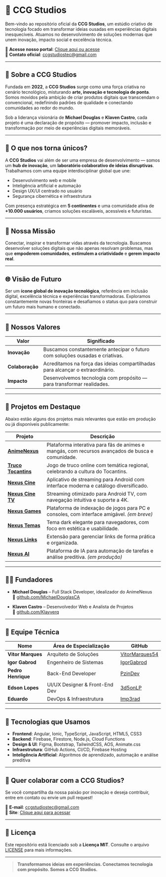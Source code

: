 # 🚀 CCG Studios

Bem-vindo ao repositório oficial da **CCG Studios**, um estúdio criativo de tecnologia focado em transformar ideias ousadas em experiências digitais inesquecíveis. Atuamos no desenvolvimento de soluções modernas que unem inovação, impacto social e excelência técnica.

🔗 **Acesse nosso portal**: [Clique aqui ou acesse](https://ccg-studios-company.netlify.app)  
📩 **Contato oficial**: ccgstudiostec@gmail.com

---

## 🌟 Sobre a CCG Studios

Fundada em **2022**, a **CCG Studios** surge como uma força criativa no cenário tecnológico, misturando **arte, inovação e tecnologia de ponta**. Somos movidos pela ambição de criar produtos digitais que transcendam o convencional, redefinindo padrões de qualidade e conectando comunidades ao redor do mundo.

Sob a liderança visionária de **Michael Douglas** e **Klaven Castro**, cada projeto é uma declaração de propósito — promover impacto, inclusão e transformação por meio de experiências digitais memoráveis.

---

## 🧬 O que nos torna únicos?

A **CCG Studios** vai além de ser uma empresa de desenvolvimento — somos um **hub de inovação**, um **laboratório colaborativo de ideias disruptivas**. Trabalhamos com uma equipe interdisciplinar global que une:

- Desenvolvimento web e mobile
- Inteligência artificial e automação
- Design UX/UI centrado no usuário
- Segurança cibernética e infraestrutura

Com presença estratégica em **5 continentes** e uma comunidade ativa de **+10.000 usuários**, criamos soluções escaláveis, acessíveis e futuristas.

---

## 🎯 Nossa Missão

Conectar, inspirar e transformar vidas através da tecnologia. Buscamos desenvolver soluções digitais que não apenas resolvam problemas, mas que **empoderem comunidades**, **estimulem a criatividade** e **gerem impacto real**.

---

## 🌐 Visão de Futuro

Ser um **ícone global de inovação tecnológica**, referência em inclusão digital, excelência técnica e experiências transformadoras. Exploramos constantemente novas fronteiras e desafiamos o status quo para construir um futuro mais humano e conectado.

---

## 💎 Nossos Valores

| Valor         | Significado                                                                 |
|---------------|------------------------------------------------------------------------------|
| **Inovação**  | Buscamos constantemente antecipar o futuro com soluções ousadas e criativas. |
| **Colaboração** | Acreditamos na força das ideias compartilhadas para alcançar o extraordinário. |
| **Impacto**   | Desenvolvemos tecnologia com propósito — para transformar realidades.         |

---

## 🚧 Projetos em Destaque

Abaixo estão alguns dos projetos mais relevantes que estão em produção ou já disponíveis publicamente:

| Projeto           | Descrição                                                                 |
|-------------------|---------------------------------------------------------------------------|
| [**AnimeNexus**](https://anime-mangas-nexus.netlify.app) | Plataforma interativa para fãs de animes e mangás, com recursos avançados de busca e comunidade. |
| [**Truco Tocantins**](https://play.google.com/store/apps/details?id=ccgstudios.truco_tocantins.app) | Jogo de truco online com temática regional, celebrando a cultura do Tocantins. |
| [**Nexus Cine**](https://nexus-cine-apk.netlify.app) | Aplicativo de streaming para Android com interface moderna e catálogo diversificado. |
| [**Nexus Cine TV**](https://nexus-cine-apk.netlify.app) | Streaming otimizado para Android TV, com navegação intuitiva e suporte a 4K. |
| [**Nexus Games**](#) | Plataforma de indexação de jogos para PC e consoles, com interface amigável. *(em breve)* |
| [**Nexus Temas**](https://chromewebstore.google.com/detail/nexus-temas-tema-dark-ult/nafebomgijojfjolcblijecngajaenpn?authuser=0&hl=pt-BR) | Tema dark elegante para navegadores, com foco em estética e usabilidade. |
| [**Nexus Links**](https://chromewebstore.google.com/detail/nexus-links/gopfnnhiellnikihlnnmmfgcgneankmc?authuser=0&hl=pt-BR) | Extensão para gerenciar links de forma prática e organizada. |
| [**Nexus AI**](#) | Plataforma de IA para automação de tarefas e análise preditiva. *(em produção)* |

---

## 👨‍💻 Fundadores

- **Michael Douglas** – Full Stack Developer, idealizador do AnimeNexus  
  🔗 [github.com/MichaelDouglasCA](https://github.com/MichaelDouglasCA)

- **Klaven Castro** – Desenvolvedor Web e Analista de Projetos  
  🔗 [github.com/Klayverq](https://github.com/Klayverq)

---

## 🧠 Equipe Técnica

| Nome               | Área de Especialização         | GitHub                                    |
|--------------------|--------------------------------|--------------------------------------------|
| **Vitor Marques**  | Arquiteto de Soluções          | [VitorMarques54](https://github.com/VitorMarques54) |
| **Igor Gabrod**    | Engenheiro de Sistemas         | [IgorGabrod](https://github.com/IgorGabrod) |
| **Pedro Henrique** | Back-End Developer             | [PzinDev](https://github.com/PzinDev)       |
| **Edson Lopes**    | UI/UX Designer & Front-End Dev | [3d5onLP](https://github.com/3d5onLP)       |
| **Eduardo**        | DevOps & Infraestrutura        | [Imp3rad](https://github.com/Imp3rad)       |

---

## 🧰 Tecnologias que Usamos

- **Frontend**: Angular, Ionic, TypeScript, JavaScript, HTML5, CSS3  
- **Backend**: Firebase, Firestore, Node.js, Cloud Functions  
- **Design & UI**: Figma, Bootstrap, TailwindCSS, AOS, Animate.css  
- **Infraestrutura**: GitHub Actions, CI/CD, Firebase Hosting  
- **Inteligência Artificial**: Algoritmos de aprendizado, automação e análise preditiva

---

## 🤝 Quer colaborar com a CCG Studios?

Se você compartilha da nossa paixão por inovação e deseja contribuir, entre em contato ou envie um pull request!

📩 **E-mail**: ccgstudiostec@gmail.com  
🔗 **Site**: [Clique aqui para acessar](https://ccg-studios-company.netlify.app)

---

## 📜 Licença

Este repositório está licenciado sob a **Licença MIT**. Consulte o arquivo [LICENSE](LICENSE) para mais informações.

---

> **Transformamos ideias em experiências. Conectamos tecnologia com propósito. Somos a CCG Studios.**

